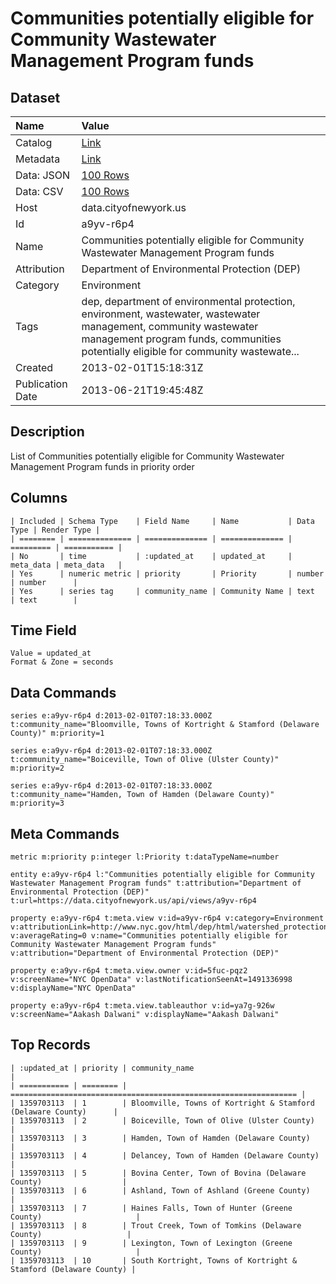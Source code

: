 # Communities potentially eligible for Community Wastewater Management Program funds

## Dataset

| Name | Value |
| :--- | :---- |
| Catalog | [Link](https://catalog.data.gov/dataset/communities-potentially-eligible-for-community-wastewater-management-program-funds-dd45f) |
| Metadata | [Link](https://data.cityofnewyork.us/api/views/a9yv-r6p4) |
| Data: JSON | [100 Rows](https://data.cityofnewyork.us/api/views/a9yv-r6p4/rows.json?max_rows=100) |
| Data: CSV | [100 Rows](https://data.cityofnewyork.us/api/views/a9yv-r6p4/rows.csv?max_rows=100) |
| Host | data.cityofnewyork.us |
| Id | a9yv-r6p4 |
| Name | Communities potentially eligible for Community Wastewater Management Program funds |
| Attribution | Department of Environmental Protection (DEP) |
| Category | Environment |
| Tags | dep, department of environmental protection, environment, wastewater, wastewater management, community wastewater management program funds, communities potentially eligible for community wastewate... |
| Created | 2013-02-01T15:18:31Z |
| Publication Date | 2013-06-21T19:45:48Z |

## Description

List of Communities potentially eligible for Community Wastewater Management Program funds in priority order

## Columns

```ls
| Included | Schema Type    | Field Name     | Name           | Data Type | Render Type |
| ======== | ============== | ============== | ============== | ========= | =========== |
| No       | time           | :updated_at    | updated_at     | meta_data | meta_data   |
| Yes      | numeric metric | priority       | Priority       | number    | number      |
| Yes      | series tag     | community_name | Community Name | text      | text        |
```

## Time Field

```ls
Value = updated_at
Format & Zone = seconds
```

## Data Commands

```ls
series e:a9yv-r6p4 d:2013-02-01T07:18:33.000Z t:community_name="Bloomville, Towns of Kortright & Stamford (Delaware County)" m:priority=1

series e:a9yv-r6p4 d:2013-02-01T07:18:33.000Z t:community_name="Boiceville, Town of Olive (Ulster County)" m:priority=2

series e:a9yv-r6p4 d:2013-02-01T07:18:33.000Z t:community_name="Hamden, Town of Hamden (Delaware County)" m:priority=3
```

## Meta Commands

```ls
metric m:priority p:integer l:Priority t:dataTypeName=number

entity e:a9yv-r6p4 l:"Communities potentially eligible for Community Wastewater Management Program funds" t:attribution="Department of Environmental Protection (DEP)" t:url=https://data.cityofnewyork.us/api/views/a9yv-r6p4

property e:a9yv-r6p4 t:meta.view v:id=a9yv-r6p4 v:category=Environment v:attributionLink=http://www.nyc.gov/html/dep/html/watershed_protection/community_wastewater_infrastructure.shtml v:averageRating=0 v:name="Communities potentially eligible for Community Wastewater Management Program funds" v:attribution="Department of Environmental Protection (DEP)"

property e:a9yv-r6p4 t:meta.view.owner v:id=5fuc-pqz2 v:screenName="NYC OpenData" v:lastNotificationSeenAt=1491336998 v:displayName="NYC OpenData"

property e:a9yv-r6p4 t:meta.view.tableauthor v:id=ya7g-926w v:screenName="Aakash Dalwani" v:displayName="Aakash Dalwani"
```

## Top Records

```ls
| :updated_at | priority | community_name                                                   | 
| =========== | ======== | ================================================================ | 
| 1359703113  | 1        | Bloomville, Towns of Kortright & Stamford (Delaware County)      | 
| 1359703113  | 2        | Boiceville, Town of Olive (Ulster County)                        | 
| 1359703113  | 3        | Hamden, Town of Hamden (Delaware County)                         | 
| 1359703113  | 4        | Delancey, Town of Hamden (Delaware County)                       | 
| 1359703113  | 5        | Bovina Center, Town of Bovina (Delaware County)                  | 
| 1359703113  | 6        | Ashland, Town of Ashland (Greene County)                         | 
| 1359703113  | 7        | Haines Falls, Town of Hunter (Greene County)                     | 
| 1359703113  | 8        | Trout Creek, Town of Tomkins (Delaware County)                   | 
| 1359703113  | 9        | Lexington, Town of Lexington (Greene County)                     | 
| 1359703113  | 10       | South Kortright, Towns of Kortright & Stamford (Delaware County) | 
```
